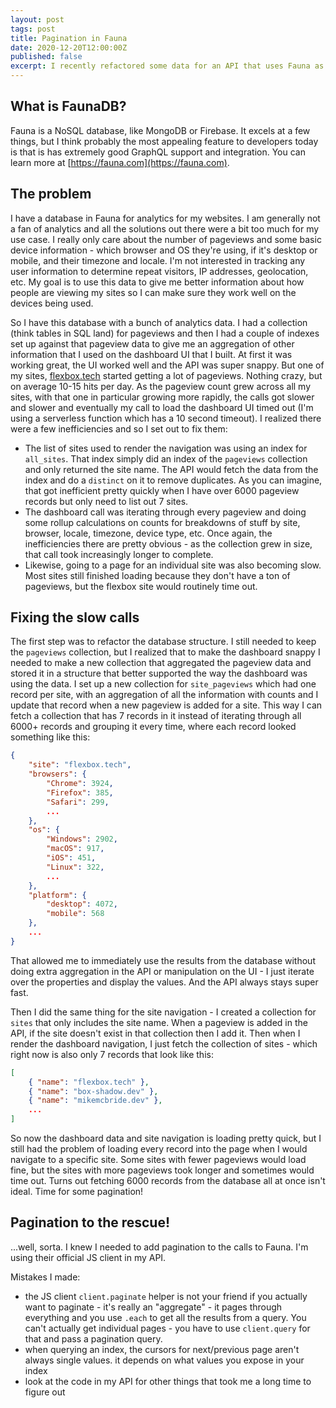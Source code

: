 ```yaml
---
layout: post
tags: post
title: Pagination in Fauna
date: 2020-12-20T12:00:00Z
published: false
excerpt: I recently refactored some data for an API that uses Fauna as the database and needed to add pagination to a query. Here are some things I learned that weren't immediately obvious or well-documented.
---
```


## What is FaunaDB?

Fauna is a NoSQL database, like MongoDB or Firebase. It excels at a few things, but I think probably the most appealing feature to developers today is that is has extremely good GraphQL support and integration. You can learn more at [https://fauna.com](https://fauna.com).

## The problem

I have a database in Fauna for analytics for my websites. I am generally not a fan of analytics and all the solutions out there were a bit too much for my use case. I really only care about the number of pageviews and some basic device information - which browser and OS they're using, if it's desktop or mobile, and their timezone and locale. I'm not interested in tracking any user information to determine repeat visitors, IP addresses, geolocation, etc. My goal is to use this data to give me better information about how people are viewing my sites so I can make sure they work well on the devices being used.

So I have this database with a bunch of analytics data. I had a collection (think tables in SQL land) for pageviews and then I had a couple of indexes set up against that pageview data to give me an aggregation of other information that I used on the dashboard UI that I built. At first it was working great, the UI worked well and the API was super snappy. But one of my sites, [flexbox.tech](https://flexbox.tech) started getting a lot of pageviews. Nothing crazy, but on average 10-15 hits per day. As the pageview count grew across all my sites, with that one in particular growing more rapidly, the calls got slower and slower and eventually my call to load the dashboard UI timed out (I'm using a serverless function which has a 10 second timeout). I realized there were a few inefficiencies and so I set out to fix them:

- The list of sites used to render the navigation was using an index for `all_sites`. That index simply did an index of the `pageviews` collection and only returned the site name. The API would fetch the data from the index and do a `distinct` on it to remove duplicates. As you can imagine, that got inefficient pretty quickly when I have over 6000 pageview records but only need to list out 7 sites.
- The dashboard call was iterating through every pageview and doing some rollup calculations on counts for breakdowns of stuff by site, browser, locale, timezone, device type, etc. Once again, the inefficiencies there are pretty obvious - as the collection grew in size, that call took increasingly longer to complete.
- Likewise, going to a page for an individual site was also becoming slow. Most sites still finished loading because they don't have a ton of pageviews, but the flexbox site would routinely time out.

## Fixing the slow calls

The first step was to refactor the database structure. I still needed to keep the `pageviews` collection, but I realized that to make the dashboard snappy I needed to make a new collection that aggregated the pageview data and stored it in a structure that better supported the way the dashboard was using the data. I set up a new collection for `site_pageviews` which had one record per site, with an aggregation of all the information with counts and I update that record when a new pageview is added for a site. This way I can fetch a collection that has 7 records in it instead of iterating through all 6000+ records and grouping it every time, where each record looked something like this:

```json
{
    "site": "flexbox.tech",
    "browsers": {
        "Chrome": 3924,
        "Firefox": 385,
        "Safari": 299,
        ...
    },
    "os": {
        "Windows": 2902,
        "macOS": 917,
        "iOS": 451,
        "Linux": 322,
        ...
    },
    "platform": {
        "desktop": 4072,
        "mobile": 568
    },
    ...
}
```

That allowed me to immediately use the results from the database without doing extra aggregation in the API or manipulation on the UI - I just iterate over the properties and display the values. And the API always stays super fast.

Then I did the same thing for the site navigation - I created a collection for `sites` that only includes the site name. When a pageview is added in the API, if the site doesn't exist in that collection then I add it. Then when I render the dashboard navigation, I just fetch the collection of sites - which right now is also only 7 records that look like this:

```json
[
    { "name": "flexbox.tech" },
    { "name": "box-shadow.dev" },
    { "name": "mikemcbride.dev" },
    ...
]
```

So now the dashboard data and site navigation is loading pretty quick, but I still had the problem of loading every record into the page when I would navigate to a specific site. Some sites with fewer pageviews would load fine, but the sites with more pageviews took longer and sometimes would time out. Turns out fetching 6000 records from the database all at once isn't ideal. Time for some pagination!

## Pagination to the rescue!

...well, sorta. I knew I needed to add pagination to the calls to Fauna. I'm using their official JS client in my API.

Mistakes I made:

- the JS client `client.paginate` helper is not your friend if you actually want to paginate - it's really an "aggregate" - it pages through everything and you use `.each` to get all the results from a query. You can't actually get individual pages - you have to use `client.query` for that and pass a pagination query.
- when querying an index, the cursors for next/previous page aren't always single values. it depends on what values you expose in your index
- look at the code in my API for other things that took me a long time to figure out
